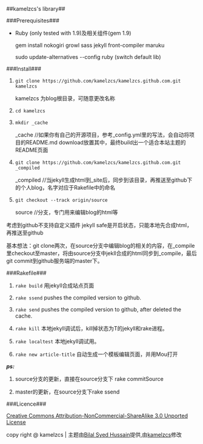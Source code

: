##kamelzcs's library##

###Prerequisites###

* Ruby (only tested with 1.9)及相关组件(gem 1.9)
   
    gem install nokogiri growl sass jekyll front-compiler maruku

    sudo update-alternatives --config ruby (switch default lib)

	
###Install###

1. `git clone https://github.com/kamelzcs/kamelzcs.github.com.git kamelzcs`

	kamelzcs 为blog根目录，可随意更改名称

2. `cd kamelzcs`
3. `mkdir _cache`

	_cache       //如果你有自己的开源项目，参考_config.yml里的写法，会自动将项目的README.md download放置其中，最终build出一个适合本站主题的README页面

4. `git clone https://github.com/kamelzcs/kamelzcs.github.com.git _compiled`

	_compiled    //当jekyll生成html到_site后，同步到该目录，再推送至github下的个人blog，名字对应于Rakefile中的命名

5. `git checkout --track origin/source`

	source       //分支，专门用来编辑blog的html等


考虑到github不支持自定义插件  jekyll safe是开启状态，只能本地先合成html，再推送至github

基本想法：git clone两次，在source分支中编辑blog的相关的内容，在_compile里checkout至master，将由source分支中jekll合成的html同步到_compile，最后git commit到github服务端的master下。

###Rakefile###

1. `rake build`      用jekyll合成站点页面

2. `rake ssend`      pushes the compiled version to github.

3. `rake send`       pushes the compiled version to github, after deleted the cache.

4. `rake kill`       本地jekyll调试后，kill掉状态为T的jekyll和rake进程。

5. `rake localtest`  本地jekyll调试用。

6. `rake new article-title`  自动生成一个模板编辑页面，并用Mou打开

***ps:***

1. source分支的更新，直接在source分支下 rake commitSource

2. master的更新，在source分支下rake ssend
    

###Licence###

[Creative Commons Attribution-NonCommercial-ShareAlike 3.0 Unported License](http://creativecommons.org/licenses/by-nc-sa/3.0/deed.zh)



copy right @ kamelzcs  |  主题由[Bilal Syed Hussain](http://bilalh.github.com)提供,由[kamelzcs](http://kamelzcs.github.com)修改
